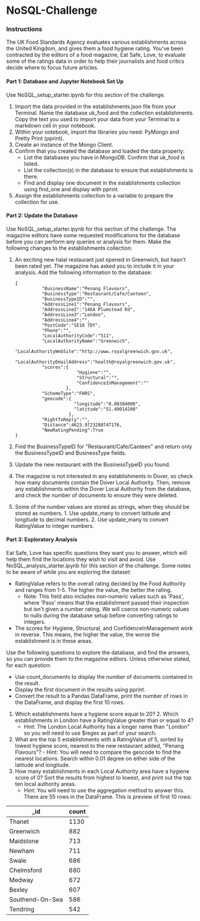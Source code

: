 # NoSQL-Challenge

### Instructions
The UK Food Standards Agency evaluates various establishments across the United Kingdom, and gives them a food hygiene rating. You've been contracted by the editors of a food magazine, Eat Safe, Love, to evaluate some of the ratings data in order to help their journalists and food critics decide where to focus future articles.

#### Part 1: Database and Jupyter Notebook Set Up
Use NoSQL_setup_starter.ipynb for this section of the challenge.
   1. Import the data provided in the establishments.json file from your Terminal. Name the database uk_food and the collection establishments. Copy the text you used to 
      import your data from your Terminal to a markdown cell in your notebook.
   2. Within your notebook, import the libraries you need: PyMongo and Pretty Print (pprint).
   3. Create an instance of the Mongo Client.
   4. Confirm that you created the database and loaded the data properly:
        - List the databases you have in MongoDB. Confirm that uk_food is listed.
        - List the collection(s) in the database to ensure that establishments is there.
        - Find and display one document in the establishments collection using find_one and display with pprint.
   5. Assign the establishments collection to a variable to prepare the collection for use.

#### Part 2: Update the Database
Use NoSQL_setup_starter.ipynb for this section of the challenge.
The magazine editors have some requested modifications for the database before you can perform any queries or analysis for them. Make the following changes to the establishments collection:

   1. An exciting new halal restaurant just opened in Greenwich, but hasn't been rated yet. The magazine has asked you to include it in your analysis. Add the following information to the database:
      ```
      {
                "BusinessName":"Penang Flavours",
                "BusinessType":"Restaurant/Cafe/Canteen",
                "BusinessTypeID":"",
                "AddressLine1":"Penang Flavours",
                "AddressLine2":"146A Plumstead Rd",
                "AddressLine3":"London",
                "AddressLine4":"",
                "PostCode":"SE18 7DY",
                "Phone":"",
                "LocalAuthorityCode":"511",
                "LocalAuthorityName":"Greenwich",
                "LocalAuthorityWebSite":"http://www.royalgreenwich.gov.uk",
                "LocalAuthorityEmailAddress":"health@royalgreenwich.gov.uk",
                "scores":{
                             "Hygiene":"",
                             "Structural":"",
                             "ConfidenceInManagement":""
                         },
                "SchemeType":"FHRS",
                "geocode":{
                            "longitude":"0.08384000",
                            "latitude":"51.49014200"
                          },
                "RightToReply":"",
                "Distance":4623.9723280747176,
                "NewRatingPending":True
      }
      ```

   3. Find the BusinessTypeID for "Restaurant/Cafe/Canteen" and return only the BusinessTypeID and BusinessType fields.
   4. Update the new restaurant with the BusinessTypeID you found.
   5. The magazine is not interested in any establishments in Dover, so check how many documents contain the Dover Local Authority. Then, remove any establishments within 
      the Dover Local Authority from the database, and check the number of documents to ensure they were deleted.
   6. Some of the number values are stored as strings, when they should be stored as numbers.
          1. Use update_many to convert latitude and longitude to decimal numbers.
          2. Use update_many to convert RatingValue to integer numbers.
      
#### Part 3: Exploratory Analysis

Eat Safe, Love has specific questions they want you to answer, which will help them find the locations they wish to visit and avoid.
Use NoSQL_analysis_starter.ipynb for this section of the challenge.
Some notes to be aware of while you are exploring the dataset:
- RatingValue refers to the overall rating decided by the Food Authority and ranges from 1-5. The higher the value, the better the rating.
     - Note: This field also includes non-numeric values such as 'Pass', where 'Pass' means that the establishment passed their inspection but isn't given a number rating. 
             We will coerce non-numeric values to nulls during the database setup before converting ratings to integers.
- The scores for Hygiene, Structural, and ConfidenceInManagement work in reverse. This means, the higher the value, the worse the establishment is in these areas.

Use the following questions to explore the database, and find the answers, so you can provide them to the magazine editors.
Unless otherwise stated, for each question:
  - Use count_documents to display the number of documents contained in the result.
  - Display the first document in the results using pprint.
  - Convert the result to a Pandas DataFrame, print the number of rows in the DataFrame, and display the first 10 rows.
  1. Which establishments have a hygiene score equal to 20?
     2. Which establishments in London have a RatingValue greater than or equal to 4?
     - Hint: The London Local Authority has a longer name than "London" so you will need to use $regex as part of your search.
   3. What are the top 5 establishments with a RatingValue of 5, sorted by lowest hygiene score, nearest to the new restaurant added, "Penang Flavours"?
     - Hint: You will need to compare the geocode to find the nearest locations. Search within 0.01 degree on either side of the latitude and longitude.
  4. How many establishments in each Local Authority area have a hygiene score of 0? Sort the results from highest to lowest, and print out the top ten local authority areas.
     - Hint: You will need to use the aggregation method to answer this.
  There are 55 rows in the DataFrame. This is preview of first 10 rows:
       
   | _id | count |
   |-----|-------|
   |Thanet|1130|
   |Greenwich|882|
   |Maidstone|713|
   |Newham|711|
   |Swale|686|
   |Chelmsford|680|
   |Medway|672|
   |Bexley|607|
   |Southend-On-Sea|586|
   |Tendring|542|



